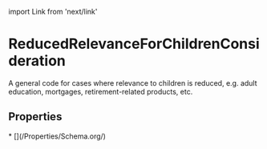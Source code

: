 import Link from 'next/link'

# ReducedRelevanceForChildrenConsideration

A general code for cases where relevance to children is reduced, e.g. adult education, mortgages, retirement-related products, etc.

## Properties

<Grid>
* [](/Properties/Schema.org/)

</Grid>

